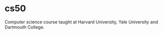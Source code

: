 # cs50
Computer science course taught at Harvard University, Yale University and Dartmouth College.
